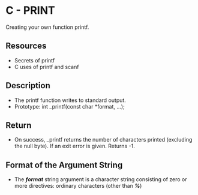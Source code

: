 # C - PRINT

Creating your own function printf.

## Resources
  * Secrets of printf
  * C uses of printf and scanf

## Description
  * The printf function writes to standard output.
  * Prototype: int _printf(const char *format, ...);

## Return
  * On success, _printf returns the number of characters printed (excluding the null byte). If an exit error is given.
Returns -1.

## Format of the Argument String
 * The ***format*** string argument is a character string consisting of zero or more directives: ordinary characters (other than ***%***)
